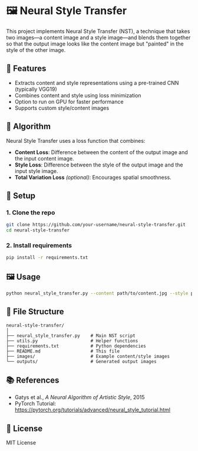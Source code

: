 # 🖼️ Neural Style Transfer

This project implements Neural Style Transfer (NST), a technique that takes two images—a content image and a style image—and blends them together so that the output image looks like the content image but "painted" in the style of the other image.

## 🔧 Features
- Extracts content and style representations using a pre-trained CNN (typically VGG19)
- Combines content and style using loss minimization
- Option to run on GPU for faster performance
- Supports custom style/content images

## 🧠 Algorithm
Neural Style Transfer uses a loss function that combines:
- **Content Loss**: Difference between the content of the output image and the input content image.
- **Style Loss**: Difference between the style of the output image and the input style image.
- **Total Variation Loss** *(optional)*: Encourages spatial smoothness.

## 🚀 Setup

### 1. Clone the repo
```bash
git clone https://github.com/your-username/neural-style-transfer.git
cd neural-style-transfer
```

### 2. Install requirements
```bash
pip install -r requirements.txt
```

## 🖼️ Usage

```bash
python neural_style_transfer.py --content path/to/content.jpg --style path/to/style.jpg --output output.jpg
```

## 📁 File Structure
```
neural-style-transfer/
│
├── neural_style_transfer.py    # Main NST script
├── utils.py                    # Helper functions
├── requirements.txt            # Python dependencies
├── README.md                   # This file
├── images/                     # Example content/style images
└── outputs/                    # Generated output images
```

## 📚 References
- Gatys et al., *A Neural Algorithm of Artistic Style*, 2015
- PyTorch Tutorial: https://pytorch.org/tutorials/advanced/neural_style_tutorial.html

## 📝 License
MIT License